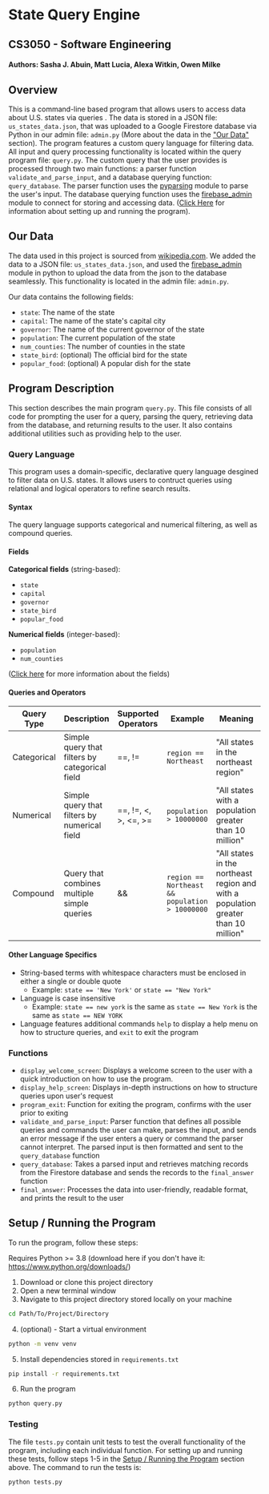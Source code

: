 # State Query Engine
## CS3050 - Software Engineering
#### Authors: Sasha J. Abuin, Matt Lucia, Alexa Witkin, Owen Milke

## Overview
This is a command-line based program that allows users to access data about U.S. states via queries . The data is stored in a JSON file: `us_states_data.json`, that was uploaded
to a Google Firestore database via Python in our admin file: `admin.py` (More about the data in the ["Our Data"](#our-data) section). The program 
features a custom query language for filtering data. All input and query processing functionality is located within the query program file: `query.py`. 
The custom query that the user provides is processed through two main functions: a parser function `validate_and_parse_input`, and a database
querying function: `query_database`. The parser function uses the [pyparsing](https://pypi.org/project/pyparsing/) module to parse the user's input. 
The database querying function uses the [firebase_admin](https://firebase.google.com/docs/reference/admin/python/firebase_admin) module to connect
for storing and accessing data. ([Click Here](#setup--running-the-program) for information about setting up and running the program).

## Our Data
The data used in this project is sourced from [wikipedia.com](wikipedia.com). We added the data to a JSON file: `us_states_data.json`, and used
the [firebase_admin](https://firebase.google.com/docs/reference/admin/python/firebase_admin) module in python to upload the data from the json
to the database seamlessly. This functionality is located in the admin file: `admin.py`.

Our data contains the following fields:

- `state`: The name of the state
- `capital`: The name of the state's capital city
- `governor`: The name of the current governor of the state
- `population`: The current population of the state
- `num_counties`: The number of counties in the state
- `state_bird`: (optional) The official bird for the state
- `popular_food`: (optional) A popular dish for the state

## Program Description
This section describes the main program `query.py`. This file consists of all code for prompting the user for a query,
parsing the query, retrieving data from the database, and returning results to the user. It also contains additional
utilities such as providing help to the user.

### Query Language

This program uses a domain-specific, declarative query language desgined to filter data on U.S. states. It allows users to contruct queries using relational and logical operators to refine search results.

#### Syntax
The query language supports categorical and numerical filtering, as well as compound queries.

#### Fields 
**Categorical fields** (string-based):
- `state`
- `capital`
- `governor`
- `state_bird`
- `popular_food`

**Numerical fields** (integer-based):
- `population`
- `num_counties`
  
([Click here](#our-data) for more information about the fields)

#### Queries and Operators
| Query Type  | Description | Supported Operators   | Example               | Meaning                                                  |
| ----------- | - | --------------------- | --------------------- | -------------------------------------------------------- |
| Categorical | Simple query that filters by categorical field | ==, !=                | `region == Northeast`   | "All states in the northeast region"                     |
| Numerical   | Simple query that filters by numerical field | ==, !=, <, >, <=, >=  | `population > 10000000` | "All states with a population greater than 10 million"   |
| Compound    | Query that combines multiple simple queries | &&                    | `region == Northeast && population > 10000000` | "All states in the northeast region and with a population greater than 10 million" |

#### Other Language Specifics
- String-based terms with whitespace characters must be enclosed in either a single or double quote
  - Example: `state == 'New York'` or `state == "New York"`
- Language is case insensitive
  - Example: `state == new york` is the same as `state == New York` is the same as `state == NEW YORK`
- Language features additional commands `help` to display a help menu on how to structure queries, and `exit` to exit the program



### Functions

- `display_welcome_screen`: Displays a welcome screen to the user with a quick introduction on how to use the program.  
- `display_help_screen`: Displays in-depth instructions on how to structure queries upon user's request
- `program_exit`: Function for exiting the program, confirms with the user prior to exiting
- `validate_and_parse_input`: Parser function that defines all possible queries and commands the user can make,
parses the input, and sends an error message if the user enters a query or command the parser cannot interpret. The parsed input is then formatted and sent to the `query_database` function
- `query_database`: Takes a parsed input and retrieves matching records from the Firestore database and sends the records to the `final_answer` function
- `final_answer`: Processes the data into user-friendly, readable format, and prints the result to the user


## Setup / Running the Program
To run the program, follow these steps:

Requires Python >= 3.8 (download here if you don't have it: https://www.python.org/downloads/)

1. Download or clone this project directory
2. Open a new terminal window
3. Navigate to this project directory stored locally on your machine
```bash
cd Path/To/Project/Directory
```
4. (optional) - Start a virtual environment 
```bash
python -m venv venv
```
5. Install dependencies stored in `requirements.txt`
```bash
pip install -r requirements.txt
```
6. Run the program
```bash
python query.py
```

### Testing
The file `tests.py` contain unit tests to test the overall functionality of the program, including each individual function. 
For setting up and running these tests, follow steps 1-5 in the [Setup / Running the Program](#setup--running-the-program) section above.
The command to run the tests is:
```bash
python tests.py
```
